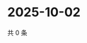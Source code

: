 # 2025-10-02

共 0 条

<!-- BEGIN ZHIHUQUESTIONS -->
<!-- 最后更新时间 Thu Oct 02 2025 06:10:14 GMT+0800 (China Standard Time) -->

<!-- END ZHIHUQUESTIONS -->
